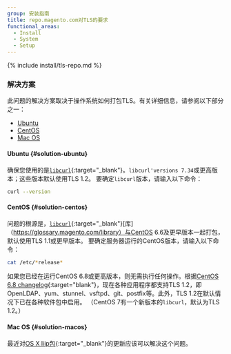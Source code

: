 ```yaml
---
group: 安装指南
title: repo.magento.com对TLS的要求
functional_areas:
  - Install
  - System
  - Setup
---
```


{% include install/tls-repo.md %}

### 解决方案

此问题的解决方案取决于操作系统如何打包TLS。有关详细信息，请参阅以下部分之一：

*  [Ubuntu](#solution-ubuntu)
*  [CentOS](#solution-centos)
*  [Mac OS](#solution-macos)

#### Ubuntu {#solution-ubuntu}

确保您使用的是[`libcurl`](https://curl.haxx.se/libcurl/c/CURLOPT_SSLVERSION.html){:target="_blank"}。`libcurl'versions 7.34`或更高版本；这些版本默认使用TLS 1.2。
要确定`libcurl`版本，请输入以下命令：

```bash
curl --version
```

#### CentOS {#solution-centos}

问题的根源是，[`libcurl`](https://curl.haxx.se/libcurl/c/CURLOPT_SSLVERSION.html){:target="_blank"}[库]（https://glossary.magento.com/library）与CentOS 6.6及更早版本一起打包，默认使用TLS 1.1或更早版本。
要确定服务器运行的CentOS版本，请输入以下命令：

```bash
cat /etc/*release*
```

如果您已经在运行CentOS 6.8或更高版本，则无需执行任何操作。根据[CentOS 6.8 changelog](https://wiki.CentOS.org/Manuals/ReleaseNotes/CentOS6.8){:target="blank"}，现在各种应用程序都支持TLS 1.2，即OpenLDAP、yum、stunnel、vsftpd、git、postfix等。此外，TLS 1.2在默认情况下已在各种软件包中启用。
（CentOS 7有一个新版本的`libcurl`，默认为TLS 1.2。）

#### Mac OS {#solution-macos}

最近对[OS X liip包](http://php-osx.liip.ch){:target="_blank"}的更新应该可以解决这个问题。

